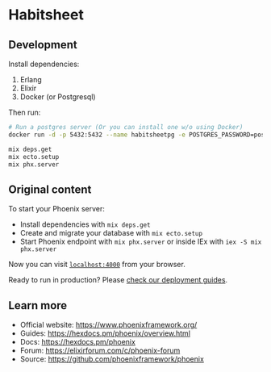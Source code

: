 # Habitsheet

## Development

Install dependencies:

1. Erlang
2. Elixir
3. Docker (or Postgresql)

Then run:

```bash
# Run a postgres server (Or you can install one w/o using Docker)
docker run -d -p 5432:5432 --name habitsheetpg -e POSTGRES_PASSWORD=postgres postgres:15 

mix deps.get
mix ecto.setup
mix phx.server
```

## Original content

To start your Phoenix server:

  * Install dependencies with `mix deps.get`
  * Create and migrate your database with `mix ecto.setup`
  * Start Phoenix endpoint with `mix phx.server` or inside IEx with `iex -S mix phx.server`

Now you can visit [`localhost:4000`](http://localhost:4000) from your browser.

Ready to run in production? Please [check our deployment guides](https://hexdocs.pm/phoenix/deployment.html).

## Learn more

  * Official website: https://www.phoenixframework.org/
  * Guides: https://hexdocs.pm/phoenix/overview.html
  * Docs: https://hexdocs.pm/phoenix
  * Forum: https://elixirforum.com/c/phoenix-forum
  * Source: https://github.com/phoenixframework/phoenix
